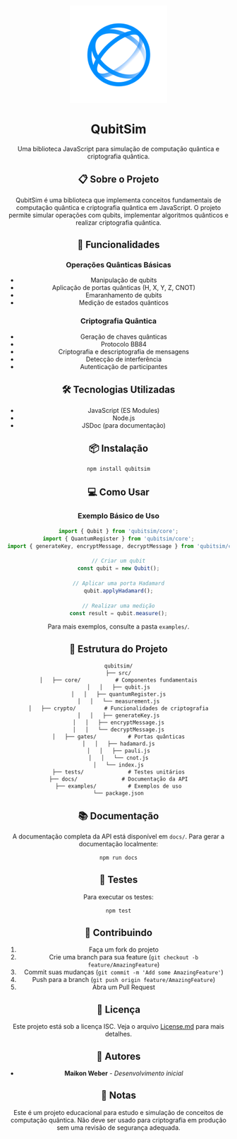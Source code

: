 <div align="center">
  <img src="assets/img/LOGOSPNG/logo.png" alt="Nexlify" width="220"/>
  
# QubitSim

Uma biblioteca JavaScript para simulação de computação quântica e criptografia quântica.

## 📋 Sobre o Projeto

QubitSim é uma biblioteca que implementa conceitos fundamentais de computação quântica e criptografia quântica em JavaScript. O projeto permite simular operações com qubits, implementar algoritmos quânticos e realizar criptografia quântica.

## 🚀 Funcionalidades

### Operações Quânticas Básicas
- Manipulação de qubits
- Aplicação de portas quânticas (H, X, Y, Z, CNOT)
- Emaranhamento de qubits
- Medição de estados quânticos

### Criptografia Quântica
- Geração de chaves quânticas
- Protocolo BB84
- Criptografia e descriptografia de mensagens
- Detecção de interferência
- Autenticação de participantes

## 🛠️ Tecnologias Utilizadas

- JavaScript (ES Modules)
- Node.js
- JSDoc (para documentação)

## 📦 Instalação

```bash
npm install qubitsim
```

## 💻 Como Usar

### Exemplo Básico de Uso

```javascript
import { Qubit } from 'qubitsim/core';
import { QuantumRegister } from 'qubitsim/core';
import { generateKey, encryptMessage, decryptMessage } from 'qubitsim/crypto';

// Criar um qubit
const qubit = new Qubit();

// Aplicar uma porta Hadamard
qubit.applyHadamard();

// Realizar uma medição
const result = qubit.measure();
```

Para mais exemplos, consulte a pasta `examples/`.

## 📁 Estrutura do Projeto

```
qubitsim/
├── src/
│   ├── core/           # Componentes fundamentais
│   │   ├── qubit.js
│   │   ├── quantumRegister.js
│   │   └── measurement.js
│   ├── crypto/         # Funcionalidades de criptografia
│   │   ├── generateKey.js
│   │   ├── encryptMessage.js
│   │   └── decryptMessage.js
│   ├── gates/          # Portas quânticas
│   │   ├── hadamard.js
│   │   ├── pauli.js
│   │   └── cnot.js
│   └── index.js
├── tests/              # Testes unitários
├── docs/              # Documentação da API
├── examples/          # Exemplos de uso
└── package.json
```

## 📚 Documentação

A documentação completa da API está disponível em `docs/`. Para gerar a documentação localmente:

```bash
npm run docs
```

## 🧪 Testes

Para executar os testes:

```bash
npm test
```

## 🤝 Contribuindo

1. Faça um fork do projeto
2. Crie uma branch para sua feature (`git checkout -b feature/AmazingFeature`)
3. Commit suas mudanças (`git commit -m 'Add some AmazingFeature'`)
4. Push para a branch (`git push origin feature/AmazingFeature`)
5. Abra um Pull Request

## 📄 Licença

Este projeto está sob a licença ISC. Veja o arquivo [License.md](License.md) para mais detalhes.

## 👥 Autores

- **Maikon Weber** - *Desenvolvimento inicial*

## 📝 Notas

Este é um projeto educacional para estudo e simulação de conceitos de computação quântica. Não deve ser usado para criptografia em produção sem uma revisão de segurança adequada. 